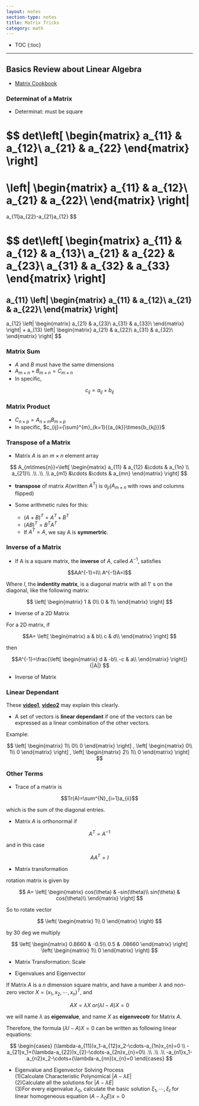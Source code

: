 ```yaml
---
layout: notes
section-type: notes
title: Matrix Tricks
category: math
---
```


* TOC
{:toc}
---

## Basics Review about Linear Algebra
* [Matrix Cookbook](http://www.math.uwaterloo.ca/~hwolkowi/matrixcookbook.pdf)

### Determinat of a Matrix

* Determinat: must be square

$$
det\left[
 \begin{matrix}
   a_{11} & a_{12}\\
   a_{21} & a_{22}
  \end{matrix}
  \right]
=
\left|
 \begin{matrix}
   a_{11} & a_{12}\\
   a_{21} & a_{22}\\
  \end{matrix}
\right|
=
a_{11}a_{22}-a_{21}a_{12}
$$

&NewLine;

$$
det\left[
 \begin{matrix}
   a_{11} & a_{12} & a_{13}\\
   a_{21} & a_{22} & a_{23}\\
   a_{31} & a_{32} & a_{33}
  \end{matrix}
  \right]
=
a_{11}
\left|
 \begin{matrix}
   a_{11} & a_{12}\\
   a_{21} & a_{22}\\
  \end{matrix}
\right|
-
a_{12}
\left|
 \begin{matrix}
   a_{21} & a_{23}\\
   a_{31} & a_{33}\\
  \end{matrix}
\right|
+
a_{13}
\left|
 \begin{matrix}
   a_{21} & a_{22}\\
   a_{31} & a_{32}\\
  \end{matrix}
\right|
$$


### Matrix Sum

* $A$ and $B$ must have the same dimensions
* $A_{m\times{n}} + B_{m\times{n}} = C_{m\times{n}}$
* In specific, 

$$c_{ij}=a_{ij}+b_{ij}$$


### Matrix Product

* $C_{n\times{p}}=A_{n\times{m}}B_{m\times{p}}$
* In specific, $c_{ij}={\sum}^{m}_{k=1}{{a_{ik}}\times{b_{kj}}}$

### Transpose of a Matrix

* Matrix $A$ is an $m\times{n}$ element array

$$
A_{m\times{n}}=\left[
 \begin{matrix}
   a_{11} & a_{12} &\cdots & a_{1n} \\
   a_{21}\\
   .\\
   .\\
   .\\
   a_{m1} &\cdots &\cdots & a_{mn}
  \end{matrix}
  \right]
$$

* **transpose** of matrix $A$(written $A^{T}$) is $a_{ji}$($A_{m\times{n}}$ with rows and columns flipped)

* Some arithmetic rules for this:
  * $(A+B)^{T}=A^T+B^T$
  * $(AB)^T = B^{T}A^{T}$ 
  * If $A^T = A$, we say A is **symmertric**.

### Inverse of a Matrix

* If A is a square matrix, the **inverse** of $A$, called $A^{-1}$, satisfies

$$AA^{-1}=I\\
A^{-1}A=I$$

Where $I$, the **indentity matrix**, is a diagonal matrix with all $1$' s on the diagonal, like the following matrix:

$$
\left[
 \begin{matrix}
   1 & 0\\
   0 & 1\\
  \end{matrix}
\right]
$$

* Inverse of a 2D Matrix

For a 2D matrix, if

$$A=
\left[
 \begin{matrix}
   a & b\\
   c & d\\
  \end{matrix}
\right]
$$

then

$$A^{-1}=\frac{\left[
 \begin{matrix}
   d & -b\\
   -c & a\\
  \end{matrix}
\right]}
{|A|}
$$

* Inverse of Matrix


### Linear Dependant
These [**video1**](https://www.khanacademy.org/math/linear-algebra/vectors-and-spaces/linear-independence/v/linear-algebra-introduction-to-linear-independence), [**video2**](https://www.youtube.com/watch?v=yLi8RxqfowA) may explain this clearly.

* A set of vectors is **linear dependant** if one of the vectors can be expressed as a linear combination of the other vectors.

Example:

$$
\left[
\begin{matrix}
  1\\
  0\\
  0
\end{matrix}
\right]
,
\left[
\begin{matrix}
  0\\
  1\\
  0
\end{matrix}
\right]
,
\left[
\begin{matrix}
  2\\
  1\\
  0
\end{matrix}
\right]
$$


### Other Terms

* Trace of a matrix is 

$$Tr(A)=\sum^{N}_{i=1}a_{ii}$$

which is the sum of the diagonal entries.

* Matrix $A$ is orthonormal if

$$A^{T} = A^{-1}$$

and in this case

$$AA^{T} = I$$

* Matrix transformation

rotation matrix is given by

$$
A=
\left[
 \begin{matrix}
   cos(\theta) & -sin(\theta)\\
   sin(\theta) & cos(\theta)\\
  \end{matrix}
\right]
$$

So to rotate vector

$$
\left(
  \begin{matrix}
    1\\
    0
  \end{matrix}
\right)
$$

by 30 deg we multiply

$$
\left[
  \begin{matrix}
    0.8660 & -0.5\\
    0.5 & .08660
  \end{matrix}
\right]
\left(
  \begin{matrix}
    1\\
    0
  \end{matrix}
\right)
$$

* Matrix Transformation: Scale

* Eigenvalues and Eigenvector

If Matrix $A$ is a $n$ dimension square matrix, and have a number $\lambda$ and non-zero vector $X=(x_1, x_2,\cdots, x_n)^{T}$, and 

$$AX = \lambda{X} \  or (\lambda{I}-A)X=0$$

we will name $\lambda$ as **eigenvalue**, and name $X$ as **eigenvecotr**  for Matrix $A$.

Therefore, the formula $(\lambda{I}-A)X=0$ can be written as following linear equations:

$$
\begin{cases}
(\lambda-a_{11})x_1-a_{12}x_2-\cdots-a_{1n}x_{n}=0 \\
-a_{21}x_1+(\lambda-a_{22})x_{2}-\cdots-a_{2n}x_{n}=0\\
.\\
.\\
.\\
-a_{n1}x_1-a_{n2}x_2-\cdots+(\lambda-a_{nn})x_{n}=0
\end{cases}
$$

* Eigenvalue and Eigenvector Solving Process  
(1)Calculate Characteristic Polynomical $|A-\lambda{E}|$  
(2)Calculate all the solutions for $|A-\lambda{E}|$  
(3)For every eigenvalue $\lambda_0$, calculate the basic solution $\xi_1,\cdots,\xi_{t}$ for linear homogeneous equation $(A-\lambda_0{E})x = 0$  





